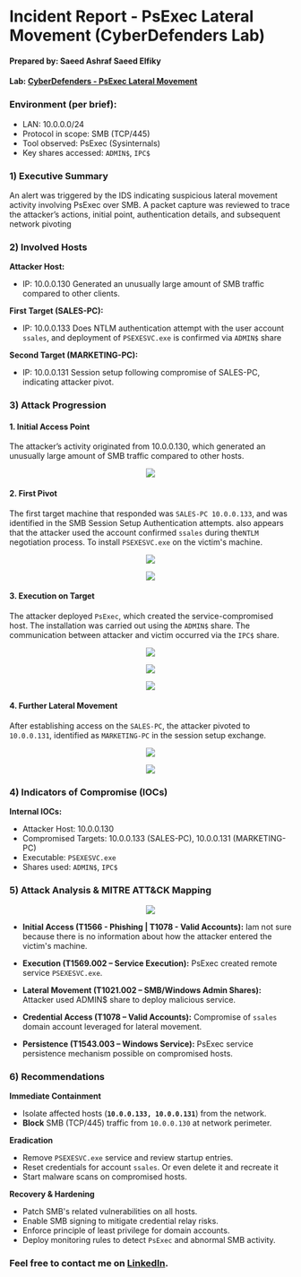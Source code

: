 # Incident Report - PsExec Lateral Movement (CyberDefenders Lab)

#### Prepared by: Saeed Ashraf Saeed Elfiky 
#### Lab: [CyberDefenders - PsExec Lateral Movement](https://cyberdefenders.org/blueteam-ctf-challenges/psexec-hunt/)

### Environment (per brief):
- LAN: 10.0.0.0/24 
- Protocol in scope: SMB (TCP/445) 
- Tool observed: PsExec (Sysinternals) 
- Key shares accessed: `ADMIN$`, `IPC$ `

### 1) Executive Summary
An alert was triggered by the IDS indicating suspicious lateral movement activity involving PsExec over SMB. A packet capture was reviewed to trace the attacker’s actions, initial point, authentication details, and subsequent network pivoting
### 2) Involved Hosts

**Attacker Host:**    
- IP: 10.0.0.130
	Generated an unusually large amount of SMB traffic compared to other clients.
	
**First Target (SALES-PC):**
- IP: 10.0.0.133
	Does NTLM authentication attempt with the user account `ssales`, and deployment of `PSEXESVC.exe` is confirmed via `ADMIN$` share
	
**Second Target (MARKETING-PC):**
- IP: 10.0.0.131
	Session setup following compromise of SALES-PC, indicating attacker pivot.

### 3) Attack Progression
#### 1. Initial Access Point 
The attacker’s activity originated from 10.0.0.130, which generated an unusually large amount of SMB traffic compared to other hosts. 


<p align ="center">
    <img src= "/socPhoto/first_machine.png"
</p>




#### 2. First Pivot 
The first target machine that responded was `SALES-PC 10.0.0.133`, and was identified in the SMB Session Setup Authentication attempts. also appears that the attacker used the account confirmed `ssales` during the`NTLM` negotiation process. To install `PSEXESVC.exe` on the victim's machine.

<p align ="center">
    <img src= "/socPhoto/10.0.0.133_hostname.png" 
</p>

<p align ="center">
    <img src= "/socPhoto/username.png"
</p>





#### 3. Execution on Target
The attacker deployed `PsExec`, which created the service-compromised host. The installation was carried out using the `ADMIN$` share. The communication between attacker and victim occurred via the `IPC$` share.

<p align ="center">
    <img src= "/socPhoto/service_ex.png"
</p>
<p align ="center">
    <img src= "/socPhoto/admin_dolar_sign.png"
</p>

<p align ="center">
    <img src= "/socPhoto/pc_dollar_sign.png"
</p>





#### 4. Further Lateral Movement
After establishing access on the `SALES-PC`, the attacker pivoted to `10.0.0.131`, identified as `MARKETING-PC` in the session setup exchange.

<p align ="center">
    <img src= "/socPhoto/10.0.0.131_ip.png"
</p>

<p align ="center">
    <img src= "/socPhoto/10.0.0.131_hostname.png"
</p>

### 4) Indicators of Compromise (IOCs)

**Internal IOCs:**

- Attacker Host: 10.0.0.130
- Compromised Targets: 10.0.0.133 (SALES-PC), 10.0.0.131 (MARKETING-PC)
- Executable: `PSEXESVC.exe`    
- Shares used: `ADMIN$`, `IPC$`

### 5) Attack Analysis & MITRE ATT&CK Mapping

<p align ="center">
    <img src= "/socPhoto/Saeed_Elfiky__Incident_PsExec.svg"
</p>

- **Initial Access (T1566 - Phishing | T1078 - Valid Accounts):**  Iam not sure because there is no information about how the attacker entered the victim's machine.

- **Execution (T1569.002 – Service Execution):** PsExec created remote service `PSEXESVC.exe`.
    
- **Lateral Movement (T1021.002 – SMB/Windows Admin Shares):** Attacker used ADMIN$ share to deploy malicious service.
    
- **Credential Access (T1078 – Valid Accounts):** Compromise of `ssales` domain account leveraged for lateral movement.
    
- **Persistence (T1543.003 – Windows Service):** PsExec service persistence mechanism possible on compromised hosts.


### 6) Recommendations

**Immediate Containment**

- Isolate affected hosts (**`10.0.0.133, 10.0.0.131`**) from the network.
- **Block** SMB (TCP/445) traffic from `10.0.0.130` at network perimeter.


**Eradication**

- Remove `PSEXESVC.exe` service and review startup entries.
- Reset credentials for account `ssales`. Or even delete it and recreate it 
- Start malware scans on compromised hosts.


**Recovery & Hardening**

- Patch SMB's related vulnerabilities on all hosts.
- Enable SMB signing to mitigate credential relay risks.
- Enforce principle of least privilege for domain accounts.
- Deploy monitoring rules to detect `PsExec` and abnormal SMB activity.

### **Feel free to contact me on** **[LinkedIn](https://www.linkedin.com/in/saeed-elfiky-61188b24b/)**.
